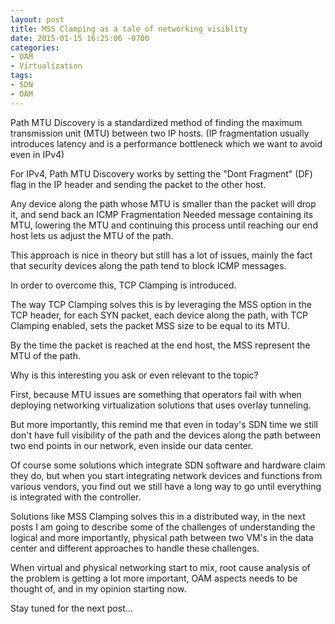 ```yaml
---
layout: post
title: MSS Clamping as a tale of networking visiblity 
date: 2015-01-15 16:25:06 -0700
categories:
- OAM
- Virtualization
tags:
- SDN
- OAM
---
```


Path MTU Discovery is a standardized method of finding the maximum transmission unit (MTU) between two IP hosts. 
(IP fragmentation usually introduces latency and is a performance bottleneck which we want to avoid even in IPv4)

For IPv4, Path MTU Discovery works by setting the "Dont Fragment" (DF) flag in the IP header and sending the packet to the other host. 

Any device along the path whose MTU is smaller than the packet will drop it, 
and send back an ICMP Fragmentation Needed message containing its MTU, lowering the MTU and 
continuing this process until reaching our end host lets us adjust the MTU of the path.

This approach is nice in theory but still has a lot of issues, 
mainly the fact that security devices along the path tend to block ICMP messages.

In order to overcome this, TCP Clamping is introduced.

The way TCP Clamping solves this is by leveraging the MSS option in the TCP header, 
for each SYN packet, each device along the path, with TCP Clamping enabled, sets the packet MSS size to be equal to its MTU. 

By the time the packet is reached at the end host, the MSS represent the MTU of the path.

Why is this interesting you ask or even relevant to the topic?

First, because MTU issues are something that operators fail with when deploying networking virtualization solutions that uses overlay tunneling.

But more importantly, this remind me that even in today's SDN time we still don't have 
full visibility of the path and the devices along the path between two end points in our network, even inside our data center.

Of course some solutions which integrate SDN software and hardware claim they do, 
but when you start integrating network devices and functions from various vendors, 
you find out we still have a long way to go until everything is integrated with the controller. 

Solutions like MSS Clamping solves this in a distributed way, in the next posts I am going
to describe some of the challenges of understanding the logical and more importantly, 
physical path between two VM's in the data center and different approaches to handle these challenges.

When virtual and physical networking start to mix, root cause analysis of the problem is getting a lot more important, 
OAM aspects needs to be thought of, and in my opinion starting now.

Stay tuned for the next post...



